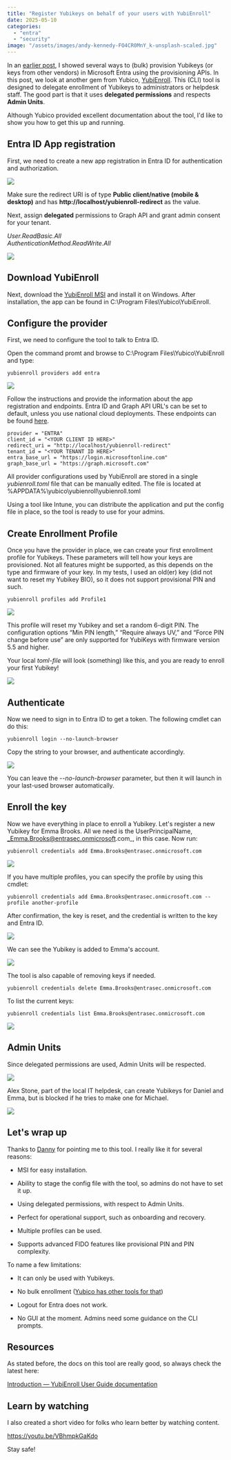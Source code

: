 ```yaml
---
title: "Register Yubikeys on behalf of your users with YubiEnroll"
date: 2025-05-10
categories: 
  - "entra"
  - "security"
image: "/assets/images/andy-kennedy-FO4CR0MnY_k-unsplash-scaled.jpg"
---
```


In an [earlier post](https://janbakker.tech/register-yubikeys-on-behalf-of-your-users-with-microsoft-entra-id-fido2-provisioning-apis/), I showed several ways to (bulk) provision Yubikeys (or keys from other vendors) in Microsoft Entra using the provisioning APIs. In this post, we look at another gem from Yubico, [YubiEnroll](https://www.yubico.com/products/yubienroll/). This (CLI) tool is designed to delegate enrollment of Yubikeys to administrators or helpdesk staff. The good part is that it uses **delegated permissions** and respects **Admin Units**.

Although Yubico provided excellent documentation about the tool, I'd like to show you how to get this up and running.

## Entra ID App registration

First, we need to create a new app registration in Entra ID for authentication and authorization.

![](/assets/images/image-12.png)

Make sure the redirect URI is of type **Public client/native (mobile & desktop)** and has **http://localhost/yubienroll-redirect** as the value.

Next, assign **delegated** permissions to Graph API and grant admin consent for your tenant.

_User.ReadBasic.All  
AuthenticationMethod.ReadWrite.All_

![](/assets/images/image-14.png)

## Download YubiEnroll

Next, download the [YubiEnroll MSI](https://downloads.yubico.com/support/yubienroll-1.1.0-win64.msi) and install it on Windows. After installation, the app can be found in C:\\Program Files\\Yubico\\YubiEnroll.

## Configure the provider

First, we need to configure the tool to talk to Entra ID.

Open the command promt and browse to C:\\Program Files\\Yubico\\YubiEnroll and type:

```
yubienroll providers add entra
```

![](/assets/images/image-15.png)

Follow the instructions and provide the information about the app registration and endpoints. Entra ID and Graph API URL's can be set to default, unless you use national cloud deployments. These endpoints can be found [here](https://learn.microsoft.com/en-us/graph/deployments#app-registration-and-token-service-root-endpoints).

```
provider = "ENTRA"
client_id = "<YOUR CLIENT ID HERE>"
redirect_uri = "http://localhost/yubienroll-redirect"
tenant_id = "<YOUR TENANT ID HERE>"
entra_base_url = "https://login.microsoftonline.com"
graph_base_url = "https://graph.microsoft.com"
```

All provider configurations used by YubiEnroll are stored in a single _yubienroll.toml_ file that can be manually edited. The file is located at %APPDATA%\\yubico\\yubienroll\\yubienroll.toml

Using a tool like Intune, you can distribute the application and put the config file in place, so the tool is ready to use for your admins.

## Create Enrollment Profile

Once you have the provider in place, we can create your first enrollment profile for Yubikeys. These parameters will tell how your keys are provisioned. Not all features might be supported, as this depends on the type and firmware of your key. In my tests, I used an old(er) key (did not want to reset my Yubikey BIO), so it does not support provisional PIN and such.

```
yubienroll profiles add Profile1
```

![](/assets/images/image-19.png)

This profile will reset my Yubikey and set a random 6-digit PIN. The configuration options “Min PIN length,” “Require always UV,” and “Force PIN change before use” are only supported for YubiKeys with firmware version 5.5 and higher.

Your local _toml-file_ will look (something) like this, and you are ready to enroll your first Yubikey!

![](/assets/images/image-20.png)

## Authenticate

Now we need to sign in to Entra ID to get a token. The following cmdlet can do this:

```
yubienroll login --no-launch-browser
```

Copy the string to your browser, and authenticate accordingly.

![](/assets/images/image-22.png)

You can leave the _\--no-launch-browser_ parameter, but then it will launch in your last-used browser automatically.

## Enroll the key

Now we have everything in place to enroll a Yubikey. Let's register a new Yubikey for Emma Brooks. All we need is the UserPrincipalName, _Emma.Brooks@entrasec.onmicrosoft.com_, in this case. Now run:

```
yubienroll credentials add Emma.Brooks@entrasec.onmicrosoft.com
```

![](/assets/images/image-23.png)

If you have multiple profiles, you can specify the profile by using this cmdlet:

```
yubienroll credentials add Emma.Brooks@entrasec.onmicrosoft.com --profile another-profile

```

After confirmation, the key is reset, and the credential is written to the key and Entra ID.

![](/assets/images/image-24.png)

We can see the Yubikey is added to Emma's account.

![](/assets/images/image-25.png)

The tool is also capable of removing keys if needed.

```
yubienroll credentials delete Emma.Brooks@entrasec.onmicrosoft.com
```

To list the current keys:

```
yubienroll credentials list Emma.Brooks@entrasec.onmicrosoft.com
```

![](/assets/images/image-26.png)

## Admin Units

Since delegated permissions are used, Admin Units will be respected.

![](/assets/images/image-29.png)

Alex Stone, part of the local IT helpdesk, can create Yubikeys for Daniel and Emma, but is blocked if he tries to make one for Michael.

![](/assets/images/image-30.png)

## Let's wrap up

Thanks to [Danny](https://www.linkedin.com/in/danny-van-zon-59580b1a4/) for pointing me to this tool. I really like it for several reasons:

- MSI for easy installation.

- Ability to stage the config file with the tool, so admins do not have to set it up.

- Using delegated permissions, with respect to Admin Units.

- Perfect for operational support, such as onboarding and recovery.

- Multiple profiles can be used.

- Supports advanced FIDO features like provisional PIN and PIN complexity.

To name a few limitations:

- It can only be used with Yubikeys.

- No bulk enrollment ([Yubico has other tools for that](https://janbakker.tech/register-yubikeys-on-behalf-of-your-users-with-microsoft-entra-id-fido2-provisioning-apis/))

- Logout for Entra does not work.

- No GUI at the moment. Admins need some guidance on the CLI prompts.

## Resources

As stated before, the docs on this tool are really good, so always check the latest here:

[Introduction — YubiEnroll User Guide documentation](https://docs.yubico.com/software/yubikey/tools/yubienroll/intro.html)

## Learn by watching

I also created a short video for folks who learn better by watching content.

https://youtu.be/VBhmpkGaKdo

Stay safe!
